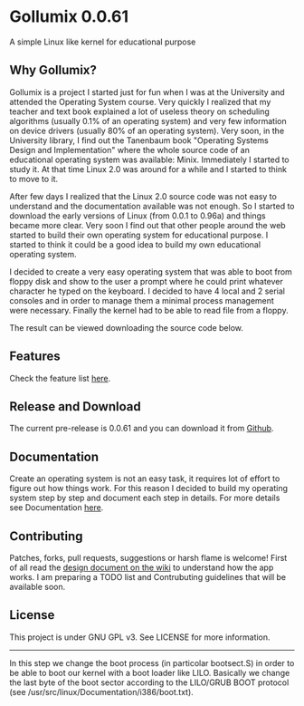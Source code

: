 # Gollumix 0.0.61

A simple Linux like kernel for educational purpose

## Why Gollumix?

Gollumix is a project I started just for fun when I was at the University and attended the Operating System course. Very quickly I realized that my teacher and text book explained a lot of useless theory on scheduling algorithms (usually 0.1% of an operating system) and very few information on device drivers (usually 80% of an operating system). Very soon, in the University library, I find out the Tanenbaum book "Operating Systems Design and Implementation" where the whole source code of an educational operating system was available: Minix. Immediately I started to study it. At that time Linux 2.0 was around for a while and I started to think to move to it.

After few days I realized that the Linux 2.0 source code was not easy to understand and the documentation available was not enough. So I started to download the early versions of Linux (from 0.0.1 to 0.96a) and things became more clear. Very soon I find out that other people around the web started to build their own operating system for educational purpose. I started to think it could be a good idea to build my own educational operating system.

I decided to create a very easy operating system that was able to boot from floppy disk and show to the user a prompt where he could print whatever character he typed on the keyboard. I decided to have 4 local and 2 serial consoles and in order to manage them a minimal process management were necessary. Finally the kernel had to be able to read file from a floppy.

The result can be viewed downloading the source code below.

## Features

Check the feature list [here](https://github.com/sasadangelo/gollumix/wiki).

## Release and Download

The current pre-release is 0.0.61 and you can download it from [Github](https://github.com/sasadangelo/gollumix/releases).

## Documentation

Create an operating system is not an easy task, it requires lot of effort to figure out how things work. For this reason I decided to build my operating system step by step and document each step in details. For more details see Documentation [here](https://github.com/sasadangelo/gollumix/wiki).

## Contributing

Patches, forks, pull requests, suggestions or harsh flame is welcome! First of all read the [design document on the wiki](https://github.com/sasadangelo/gollumix/wiki/Design) to understand how the app works. I am preparing a TODO list and Contrubuting guidelines that will be available soon.

## License

This project is under GNU GPL v3. See LICENSE for more information.

----------------------------------------------------------------------------------------------
In this step we change the boot process (in particolar bootsect.S) in order
to be able to boot our kernel with a boot loader like LILO.
Basically we change the last byte of the boot sector according to the
LILO/GRUB BOOT protocol (see /usr/src/linux/Documentation/i386/boot.txt).

